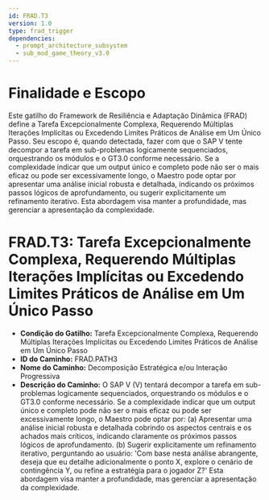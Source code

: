 ```yaml
---
id: FRAD.T3
version: 1.0
type: frad_trigger
dependencies:
  - prompt_architecture_subsystem
  - sub_mod_game_theory_v3.0
---
```


# Finalidade e Escopo

Este gatilho do Framework de Resiliência e Adaptação Dinâmica (FRAD) define a Tarefa Excepcionalmente Complexa, Requerendo Múltiplas Iterações Implícitas ou Excedendo Limites Práticos de Análise em Um Único Passo. Seu escopo é, quando detectada, fazer com que o SAP V tente decompor a tarefa em sub-problemas logicamente sequenciados, orquestrando os módulos e o GT3.0 conforme necessário. Se a complexidade indicar que um output único e completo pode não ser o mais eficaz ou pode ser excessivamente longo, o Maestro pode optar por apresentar uma análise inicial robusta e detalhada, indicando os próximos passos lógicos de aprofundamento, ou sugerir explicitamente um refinamento iterativo. Esta abordagem visa manter a profundidade, mas gerenciar a apresentação da complexidade.

# FRAD.T3: Tarefa Excepcionalmente Complexa, Requerendo Múltiplas Iterações Implícitas ou Excedendo Limites Práticos de Análise em Um Único Passo

*   **Condição do Gatilho:** Tarefa Excepcionalmente Complexa, Requerendo Múltiplas Iterações Implícitas ou Excedendo Limites Práticos de Análise em Um Único Passo
*   **ID do Caminho:** FRAD.PATH3
*   **Nome do Caminho:** Decomposição Estratégica e/ou Interação Progressiva
*   **Descrição do Caminho:** O SAP V (V) tentará decompor a tarefa em sub-problemas logicamente sequenciados, orquestrando os módulos e o GT3.0 conforme necessário. Se a complexidade indicar que um output único e completo pode não ser o mais eficaz ou pode ser excessivamente longo, o Maestro pode optar por: (a) Apresentar uma análise inicial robusta e detalhada cobrindo os aspectos centrais e os achados mais críticos, indicando claramente os próximos passos lógicos de aprofundamento. (b) Sugerir explicitamente um refinamento iterativo, perguntando ao usuário: 'Com base nesta análise abrangente, deseja que eu detalhe adicionalmente o ponto X, explore o cenário de contingência Y, ou refine a estratégia para o jogador Z?' Esta abordagem visa manter a profundidade, mas gerenciar a apresentação da complexidade.
